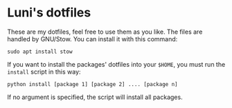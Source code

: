 # Luni's dotfiles

These are my dotfiles, feel free to use them as you like.
The files are handled by GNU/Stow. You can install it with this command:

    sudo apt install stow

If you want to install the packages' dotfiles into your `$HOME`, you must run the `install` script in this way:

    python install [package 1] [package 2] .... [package n]

If no argument is specified, the script will install all packages.
